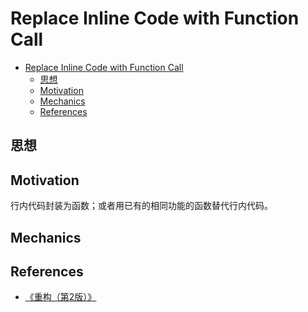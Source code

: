 # Replace Inline Code with Function Call


<!-- TOC -->

- [Replace Inline Code with Function Call](#replace-inline-code-with-function-call)
    - [思想](#思想)
    - [Motivation](#motivation)
    - [Mechanics](#mechanics)
    - [References](#references)

<!-- /TOC -->


## 思想



## Motivation
行内代码封装为函数；或者用已有的相同功能的函数替代行内代码。


## Mechanics


## References
* [《重构（第2版）》](https://book.douban.com/subject/33400354/)
